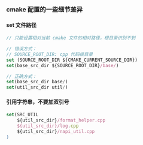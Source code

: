 ### cmake 配置的一些细节差异

#### set 文件路径
``` ts
// 只能设置相对当前 cmake 文件的相对路径，根目录识别不到

// 错误方式：
// SOURCE_ROOT_DIR: cpp 代码根目录
set (SOURCE_ROOT_DIR ${CMAKE_CURRENT_SOURCE_DIR})
set(base_src_dir ${SOURCE_ROOT_DIR}/base/)

// 正确方式：
set(base_src_dir base/)
set(util_src_dir util/)
```

#### 引用字符串，不要加双引号
```ts
set(SRC_UTIL
    ${util_src_dir}/format_helper.cpp
    ${util_src_dir}/log.cpp
    ${util_src_dir}/napi_util.cpp
)
```
